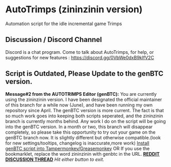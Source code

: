 # AutoTrimps (zininzinin version)
Automation script for the idle incremental game Trimps

## Discussion / Discord Channel
Discord is a chat program. Come to talk about AutoTrimps, for help, or suggestions for new features : https://discord.gg/0VbWe0dxB9kIfV2C 

## Script is Outdated, Please Update to the genBTC version.
<b>Message#2 from the AUTOTRIMPS Editor (genBTC):</b> You are currently using the zininzinin version. I have been designated the official maintainer of this branch for a while now (June), and have been running my own repository since April. The genBTC version is more current. The fact is that so much work goes into keeping both scripts seperated, and the zininzinin branch is currently months behind. Any work I do on the script will be going into the genBTC version. In a month or two, this branch will disappear completely, so please take this opportunity to try out your game on the genBTC branch now. It is slightly different but otherwise compatible.(look for new settings/tooltips, changelog is inaccurate,more work) <a href="http://genbtc.github.io/AutoTrimps/install.user.js">Install genBTC script into Tampermonkey/Greasemonkey</a> OR If you use the bookmarklet, replace the word zininzinin with genbtc in the URL. <a href="https://www.reddit.com/r/Trimps/comments/5bimtg/psa_autotrimps_users_new_script_branch_zininzinin/"><b>REDDIT DISCUSSION THREAD</b></A><i> Hit either button to exit.</i>